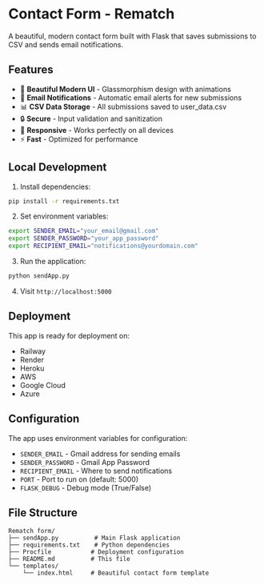 # Contact Form - Rematch

A beautiful, modern contact form built with Flask that saves submissions to CSV and sends email notifications.

## Features

- 🎨 **Beautiful Modern UI** - Glassmorphism design with animations
- 📧 **Email Notifications** - Automatic email alerts for new submissions
- 📊 **CSV Data Storage** - All submissions saved to user_data.csv
- 🔒 **Secure** - Input validation and sanitization
- 📱 **Responsive** - Works perfectly on all devices
- ⚡ **Fast** - Optimized for performance

## Local Development

1. Install dependencies:
```bash
pip install -r requirements.txt
```

2. Set environment variables:
```bash
export SENDER_EMAIL="your_email@gmail.com"
export SENDER_PASSWORD="your_app_password"
export RECIPIENT_EMAIL="notifications@yourdomain.com"
```

3. Run the application:
```bash
python sendApp.py
```

4. Visit `http://localhost:5000`

## Deployment

This app is ready for deployment on:
- Railway
- Render
- Heroku
- AWS
- Google Cloud
- Azure

## Configuration

The app uses environment variables for configuration:
- `SENDER_EMAIL` - Gmail address for sending emails
- `SENDER_PASSWORD` - Gmail App Password
- `RECIPIENT_EMAIL` - Where to send notifications
- `PORT` - Port to run on (default: 5000)
- `FLASK_DEBUG` - Debug mode (True/False)

## File Structure

```
Rematch form/
├── sendApp.py          # Main Flask application
├── requirements.txt    # Python dependencies
├── Procfile           # Deployment configuration
├── README.md          # This file
└── templates/
    └── index.html     # Beautiful contact form template
```
